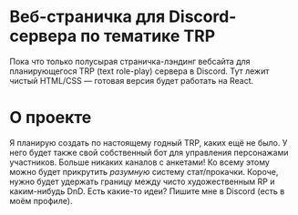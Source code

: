 # Веб-страничка для Discord-сервера по тематике TRP

Пока что только полусырая страничка-лэндинг вебсайта для планирующегося TRP (text role-play) сервера в Discord. Тут лежит чистый HTML/CSS — готовая версия будет работать на React. 

# О проекте

Я планирую создать по настоящему годный TRP, каких ещё не было. У него будет также свой собственный бот для управления персонажами участников. Больше никаких каналов с анкетами! Ко всему этому можно будет прикрутить *разумную* систему стат/прокачки. Короче, нужно будет удержать границу между чисто художественным RP и каким-нибудь DnD. Есть какие-то идеи? Пишите мне в Discord (есть в моём профиле).

